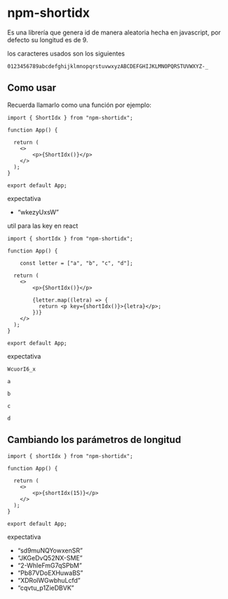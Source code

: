 # npm-shortidx

Es una librería que genera id de manera aleatoria hecha en javascript, por defecto su longitud es de 9.

los caracteres usados son los siguientes

```
0123456789abcdefghijklmnopqrstuvwxyzABCDEFGHIJKLMNOPQRSTUVWXYZ-_
```

## Como usar

Recuerda llamarlo como una función por ejemplo:

```
import { ShortIdx } from "npm-shortidx";

function App() {

  return (
    <>
        <p>{ShortIdx()}</p>
    </>
  );
}

export default App;
```

expectativa

- &#8220;wkezyUxsW&#8221;

util para las key en react

```
import { shortIdx } from "npm-shortidx";

function App() {

    const letter = ["a", "b", "c", "d"];

  return (
    <>
        <p>{ShortIdx()}</p>

        {letter.map((letra) => {
          return <p key={shortIdx()}>{letra}</p>;
        })}
    </>
  );
}

export default App;
```

expectativa

```
WcuorI6_x

a

b

c

d
```

## Cambiando los parámetros de longitud

```
import { shortIdx } from "npm-shortidx";

function App() {

  return (
    <>
        <p>{shortIdx(15)}</p>
    </>
  );
}

export default App;
```

expectativa

- &#8220;sd9muNQYowxenSR&#8221;
- &#8220;JKGeDvQ52NX-SME&#8221;
- &#8220;2-WhIeFmG7qSPbM&#8221;
- &#8220;Pb87VDoEXHuwaBS&#8221;
- &#8220;XDRolWGwbhuLcfd&#8221;
- &#8220;cqvtu_p1ZieDBVK&#8221;
